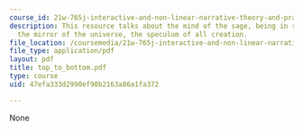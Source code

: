 ```yaml
---
course_id: 21w-765j-interactive-and-non-linear-narrative-theory-and-practice-spring-2006
description: This resource talks about the mind of the sage, being in repose, becomes
  the mirror of the universe, the speculum of all creation.
file_location: /coursemedia/21w-765j-interactive-and-non-linear-narrative-theory-and-practice-spring-2006/47efa333d2990ef90b2163a86a1fa372_top_to_bottom.pdf
file_type: application/pdf
layout: pdf
title: top_to_bottom.pdf
type: course
uid: 47efa333d2990ef90b2163a86a1fa372

---
```

None